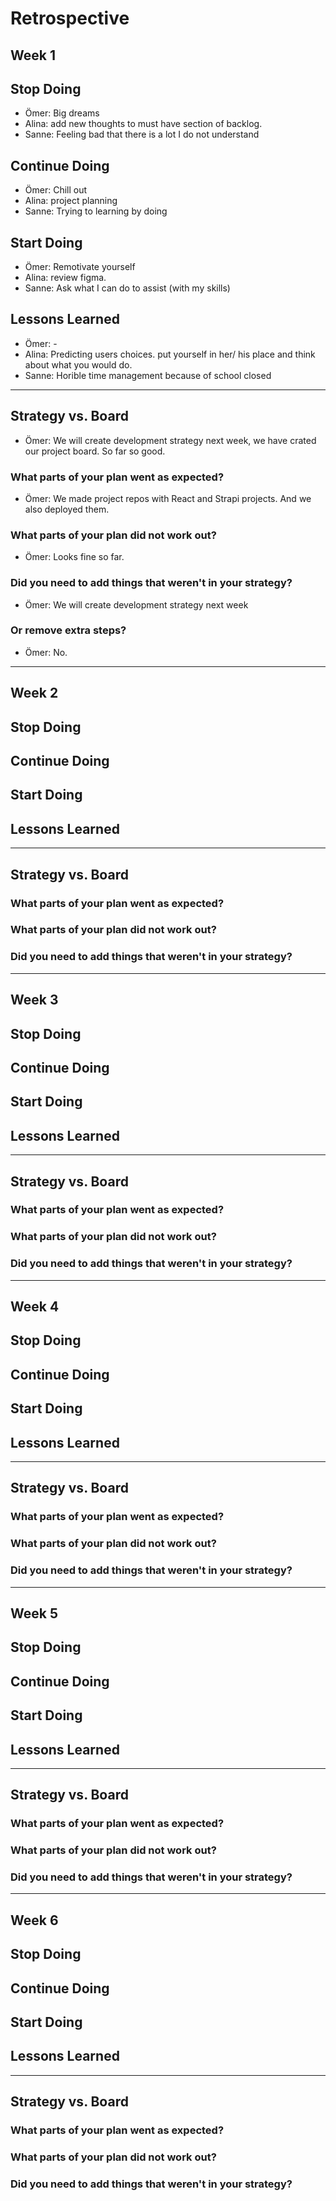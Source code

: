 # Retrospective

## Week 1

## Stop Doing
  - Ömer: Big dreams
  - Alina: add new thoughts to must have section of backlog.
  - Sanne: Feeling bad that there is a lot I do not understand

## Continue Doing
  - Ömer: Chill out
  - Alina: project planning
  - Sanne: Trying to learning by doing

## Start Doing
  - Ömer: Remotivate yourself
  - Alina: review figma.
  - Sanne: Ask what I can do to assist (with my skills)

## Lessons Learned
  - Ömer: -
  - Alina: Predicting users choices. put yourself in her/ his place and think about what you would do. 
  - Sanne: Horible time management because of school closed

---

## Strategy vs. Board
 - Ömer: We will create development strategy next week, we have crated our project board. So far so good.

### What parts of your plan went as expected?
  - Ömer: We made project repos with React and Strapi projects. And we also deployed them.

### What parts of your plan did not work out?
  - Ömer: Looks fine so far.

### Did you need to add things that weren't in your strategy?
  - Ömer: We will create development strategy next week

### Or remove extra steps?
  - Ömer: No.
---------------------------------------------------------------------------------------------------------------------------------------------------

## Week 2

## Stop Doing
  

## Continue Doing
  
  
  
## Start Doing
 
 
## Lessons Learned
  
  
---

## Strategy vs. Board
 
 
### What parts of your plan went as expected?
 
 

### What parts of your plan did not work out?
  
  
### Did you need to add things that weren't in your strategy?
  
  

---------------------------------------------------------------------------------------------------------------------------------------------------

## Week 3

## Stop Doing
 
 
## Continue Doing
  
  
## Start Doing
  
  
## Lessons Learned
  
  ---
  

## Strategy vs. Board


### What parts of your plan went as expected?
  

### What parts of your plan did not work out?
 
 
### Did you need to add things that weren't in your strategy?
 

---------------------------------------------------------------------------------------------------------------------------------------------------

## Week 4

## Stop Doing
  
  
## Continue Doing
  
  

## Start Doing
  
  

## Lessons Learned
  
  
---

## Strategy vs. Board
 
 
### What parts of your plan went as expected?
 
 
### What parts of your plan did not work out?
  

### Did you need to add things that weren't in your strategy?
 
 

---------------------------------------------------------------------------------------------------------------------------------------------------

## Week 5

## Stop Doing
  
  

## Continue Doing
  
  

## Start Doing
  
  
## Lessons Learned
  
  
---

## Strategy vs. Board
 
 

### What parts of your plan went as expected?
  
  
### What parts of your plan did not work out?
  
  

### Did you need to add things that weren't in your strategy?
  
  

---------------------------------------------------------------------------------------------------------------------------------------------------

## Week 6

## Stop Doing
  
  
## Continue Doing
  
## Start Doing
 
 
## Lessons Learned
  
  
---

## Strategy vs. Board


### What parts of your plan went as expected?
  

### What parts of your plan did not work out?
 

### Did you need to add things that weren't in your strategy?
 

